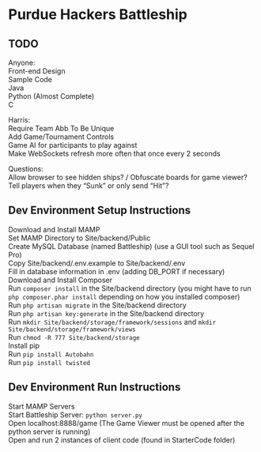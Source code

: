 Purdue Hackers Battleship
=======

TODO
-----------

Anyone:  
Front-end Design  
Sample Code  
	Java  
	Python (Almost Complete)  
	C

Harris:  
Require Team Abb To Be Unique  
Add Game/Tournament Controls  
Game AI for participants to play against   
Make WebSockets refresh more often that once every 2 seconds  

Questions:  
Allow browser to see hidden ships? / Obfuscate boards for game viewer?  
Tell players when they “Sunk” or only send “Hit”?  

Dev Environment Setup Instructions
-----------

Download and Install MAMP  
Set MAMP Directory to Site/backend/Public  
Create MySQL Database (named Battleship) (use a GUI tool such as Sequel Pro)  
Copy Site/backend/.env.example to Site/backend/.env  
Fill in database information in .env (adding DB_PORT if necessary)  
Download and Install Composer  
Run `composer install` in the Site/backend directory (you might have to run `php composer.phar install` depending on how you installed composer)  
Run `php artisan migrate` in the Site/backend directory  
Run `php artisan key:generate` in the Site/backend directory  
Run `mkdir Site/backend/storage/framework/sessions` and `mkdir Site/backend/storage/framework/views`  
Run `chmod -R 777 Site/backend/storage`  
Install pip  
Run `pip install Autobahn`  
Run `pip install twisted`  

Dev Environment Run Instructions
-----------

Start MAMP Servers  
Start Battleship Server: `python server.py`  
Open localhost:8888/game (The Game Viewer must be opened after the python server is running)  
Open and run 2 instances of client code (found in StarterCode folder)